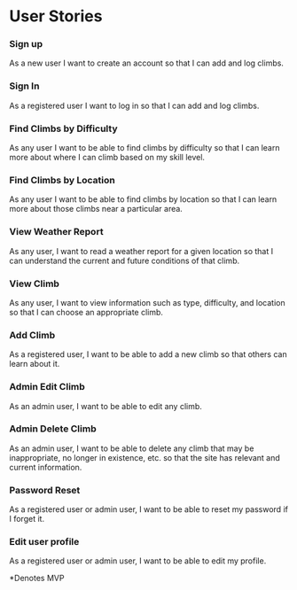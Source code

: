# User Stories

### Sign up
As a new user I want to create an account so that I can add and log climbs.

### Sign In
As a registered user I want to log in so that I can add and log climbs.

### Find Climbs by Difficulty
As any user I want to be able to find climbs by difficulty so that I can learn more about where I can climb based on my skill level.

### Find Climbs by Location
As any user I want to be able to find climbs by location so that I can learn more about those climbs near a particular area.

### View Weather Report
As any user, I want to read a weather report for a given location so that I can understand the current and future conditions of that climb.

### View Climb
As any user, I want to view information such as type, difficulty, and location so that I can choose an appropriate climb.

### Add Climb
As a registered user, I want to be able to add a new climb so that others can learn about it.

### Admin Edit Climb
As an admin user, I want to be able to edit any climb.

### Admin Delete Climb
As an admin user, I want to be able to delete any climb that may be inappropriate, no longer in existence, etc. so that the site has relevant and current information.

### Password Reset
As a registered user or admin user, I want to be able to reset my password if I forget it.

### Edit user profile
As a registered user or admin user, I want to be able to edit my profile.

*Denotes MVP
